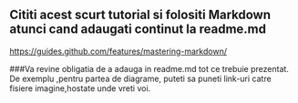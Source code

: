 ## Cititi acest scurt tutorial si folositi Markdown atunci cand adaugati continut la readme.md
 https://guides.github.com/features/mastering-markdown/

###Va revine obligatia de a adauga in readme.md tot ce trebuie prezentat. De exemplu ,pentru partea de diagrame, puteti sa puneti link-uri 
catre fisiere imagine,hostate unde vreti voi. 
